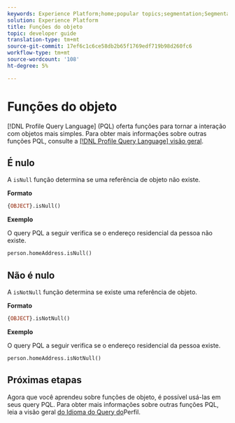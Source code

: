 ```yaml
---
keywords: Experience Platform;home;popular topics;segmentation;Segmentation;Segmentation Service;pql;PQL;Profile Query Language;object functions;object;
solution: Experience Platform
title: Funções do objeto
topic: developer guide
translation-type: tm+mt
source-git-commit: 17ef6c1c6ce58db2b65f1769edf719b98d260fc6
workflow-type: tm+mt
source-wordcount: '108'
ht-degree: 5%

---
```



# Funções do objeto

[!DNL Profile Query Language] (PQL) oferta funções para tornar a interação com objetos mais simples. Para obter mais informações sobre outras funções PQL, consulte a [[!DNL Profile Query Language] visão geral](./overview.md).

## É nulo

A `isNull` função determina se uma referência de objeto não existe.

**Formato**

```sql
{OBJECT}.isNull()
```

**Exemplo**

O query PQL a seguir verifica se o endereço residencial da pessoa não existe.

```sql
person.homeAddress.isNull()
```

## Não é nulo

A `isNotNull` função determina se existe uma referência de objeto.

**Formato**

```sql
{OBJECT}.isNotNull()
```

**Exemplo**

O query PQL a seguir verifica se o endereço residencial da pessoa existe.

```sql
person.homeAddress.isNotNull()
```

## Próximas etapas

Agora que você aprendeu sobre funções de objeto, é possível usá-las em seus query PQL. Para obter mais informações sobre outras funções PQL, leia a visão geral [do Idioma do Query do](./overview.md)Perfil.